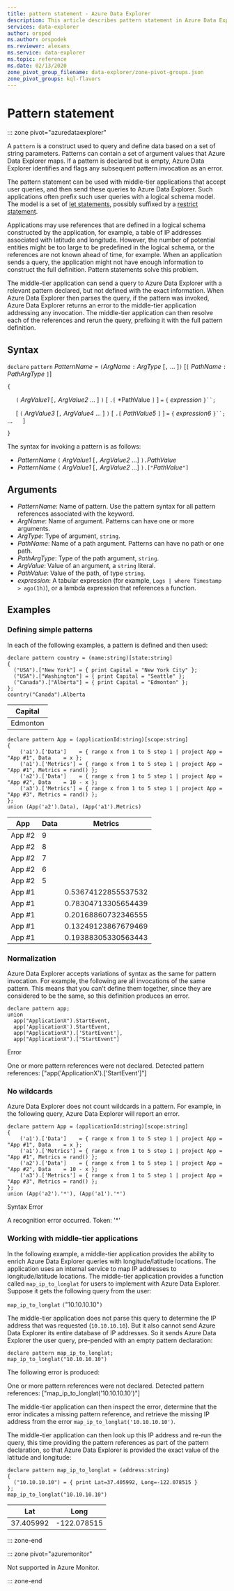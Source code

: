 ```yaml
---
title: pattern statement - Azure Data Explorer
description: This article describes pattern statement in Azure Data Explorer.
services: data-explorer
author: orspod
ms.author: orspodek
ms.reviewer: alexans
ms.service: data-explorer
ms.topic: reference
ms.date: 02/13/2020
zone_pivot_group_filename: data-explorer/zone-pivot-groups.json
zone_pivot_groups: kql-flavors
---
```


# Pattern statement

::: zone pivot="azuredataexplorer"

A `pattern` is a construct used to query and define data based on a set of string parameters. Patterns can contain a set of argument values that Azure Data Explorer maps. If a pattern is declared but is empty, Azure Data Explorer identifies and flags any subsequent pattern invocation as an error. 

The pattern statement can be used with middle-tier applications that accept user queries, and then send these queries to Azure Data Explorer. Such applications often prefix such user queries with a logical schema model. The model is a set of [let statements](letstatement.md), possibly suffixed by a [restrict statement](restrictstatement.md). 

Applications may use references that are defined in a logical schema constructed by the application, for example, a table of IP addresses associated with latitude and longitude. However, the number of potential entities might be too large to be predefined in the logical schema, or the references are not known ahead of time, for example. When an application sends a query, the application might not have enough information to construct the full definition. Pattern statements solve this problem. 

The middle-tier application can send a query to Azure Data Explorer with a relevant pattern declared, but not defined with the exact information. When Azure Data Explorer then parses the query, if the pattern was invoked, Azure Data Explorer returns an error to the middle-tier application addressing any invocation. The middle-tier application can then resolve each of the references and rerun the query, prefixing it with the full pattern definition.

## Syntax

`declare` `pattern` *PatternName* = `(`*ArgName* `:` *ArgType* [`,` ... ]`)` [`[` *PathName* `:` *PathArgType* `]`]

`{`

&nbsp;&nbsp;&nbsp;&nbsp; `(` *ArgValue1* [`,` *ArgValue2* ... ] `)` [ `.[` *PathValue `]` ] `=` `{`  *expression*  `}``;`

&nbsp;&nbsp;&nbsp;&nbsp; [ `(` *ArgValue3* [`,` *ArgValue4* ... ] `)` [ `.[` *PathValue5* `]` ] `=` `{`  *expression6*  `}``;` ...
&nbsp;&nbsp;&nbsp;&nbsp; ]

`}`

The syntax for invoking a pattern is as follows:

* *PatternName* `(` *ArgValue1* [`,` *ArgValue2* ...] `).`*PathValue*
* *PatternName* `(` *ArgValue1* [`,` *ArgValue2* ...] `).["`*PathValue*`"]`

## Arguments

* *PatternName*: Name of pattern. Use the pattern syntax for all pattern references associated with the keyword.
* *ArgName*: Name of argument. Patterns can have one or more arguments.
* *ArgType*: Type of argument, `string`.
* *PathName*: Name of a path argument. Patterns can have no path or one path.
* *PathArgType*: Type of the path argument, `string`.
* *ArgValue*: Value of an argument, a `string` literal.
* *PathValue*: Value of the path, of type `string`.
* *expression*: A tabular expression (for example, `Logs | where Timestamp > ago(1h)`),
  or a lambda expression that references a function.

## Examples

### Defining simple patterns

In each of the following examples, a pattern is defined and then used:

```kusto
declare pattern country = (name:string)[state:string]
{
  ("USA").["New York"] = { print Capital = "New York City" };
  ("USA").["Washington"] = { print Capital = "Seattle" };
  ("Canada").["Alberta"] = { print Capital = "Edmonton" };
};
country("Canada").Alberta
```

|Capital|
|-------|
|Edmonton|

```kusto
declare pattern App = (applicationId:string)[scope:string]  
{
    ('a1').['Data']    = { range x from 1 to 5 step 1 | project App = "App #1", Data    = x };
    ('a1').['Metrics'] = { range x from 1 to 5 step 1 | project App = "App #1", Metrics = rand() };
    ('a2').['Data']    = { range x from 1 to 5 step 1 | project App = "App #2", Data    = 10 - x };
    ('a3').['Metrics'] = { range x from 1 to 5 step 1 | project App = "App #3", Metrics = rand() };
};
union (App('a2').Data), (App('a1').Metrics)
```

|App|Data|Metrics|
|---|----|-------|
|App #2|9| |
|App #2|8| |
|App #2|7| |
|App #2|6| |
|App #2|5| |
|App #1| |0.53674122855537532|
|App #1| |0.78304713305654439|
|App #1| |0.20168860732346555|
|App #1| |0.13249123867679469|
|App #1| |0.19388305330563443|

### Normalization

Azure Data Explorer accepts variations of syntax as the same for pattern invocation. For example, the following are all invocations of the same pattern. This means that you can't define them together, since they are considered to be the same, so this definition produces an error.

```kusto
declare pattern app;
union
  app("ApplicationX").StartEvent,
  app('ApplicationX').StartEvent,
  app("ApplicationX").['StartEvent'],
  app("ApplicationX").["StartEvent"]
```

Error 

 One or more pattern references were not declared. Detected pattern references: ["app('ApplicationX').['StartEvent']"]

### No wildcards

Azure Data Explorer does not count wildcards in a pattern. For example, in the following query, Azure Data Explorer will report an error.

```kusto
declare pattern App = (applicationId:string)[scope:string]  
{
    ('a1').['Data']    = { range x from 1 to 5 step 1 | project App = "App #1", Data    = x };
    ('a1').['Metrics'] = { range x from 1 to 5 step 1 | project App = "App #1", Metrics = rand() };
    ('a2').['Data']    = { range x from 1 to 5 step 1 | project App = "App #2", Data    = 10 - x };
    ('a3').['Metrics'] = { range x from 1 to 5 step 1 | project App = "App #3", Metrics = rand() };
};
union (App('a2').'*'), (App('a1').'*')
```

Syntax Error 

 A recognition error occurred. 
 Token: '*' 

### Working with middle-tier applications

In the following example, a middle-tier application provides the ability to enrich Azure Data Explorer queries with longitude/latitude locations. The application uses an internal service to map IP addresses to longitude/latitude locations. The middle-tier application provides a function called `map_ip_to_longlat` for users to implement with Azure Data Explorer. Suppose it gets the following query from the user:

`map_ip_to_longlat` `(`"10.10.10.10"`)`

The middle-tier application does not parse this query to determine the IP address that was requested (`10.10.10.10`). But it also cannot send Azure Data Explorer its entire database of IP addresses. So it sends Azure Data Explorer the user query, pre-pended with an empty pattern declaration:

```kusto
declare pattern map_ip_to_longlat;
map_ip_to_longlat("10.10.10.10")
```

The following error is produced: 

One or more pattern references were not declared. Detected pattern references: ["map_ip_to_longlat('10.10.10.10')"]

The middle-tier application can then inspect the error, determine that the error indicates a missing pattern reference, and retrieve the missing IP address from the error `map_ip_to_longlat('10.10.10.10')`.

The middle-tier application can then look up this IP address and re-run the query, this time providing the pattern references as part of the pattern declaration, so that Azure Data Explorer is provided the exact value of the latitude and longitude:

```kusto
declare pattern map_ip_to_longlat = (address:string)
{
  ("10.10.10.10") = { print Lat=37.405992, Long=-122.078515 }
};
map_ip_to_longlat("10.10.10.10")
```

|Lat|Long|
|---|---|
|37.405992|-122.078515|

::: zone-end

::: zone pivot="azuremonitor"

Not supported in Azure Monitor.

::: zone-end
